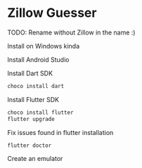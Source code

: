 # Zillow Guesser

TODO: Rename without Zillow in the name :)

Install on Windows kinda


Install Android Studio

Install Dart SDK
```bash
choco install dart
```

Install Flutter SDK
```bash
choco install flutter
flutter upgrade
```

Fix issues found in flutter installation
```bash
flutter doctor
```

Create an emulator


